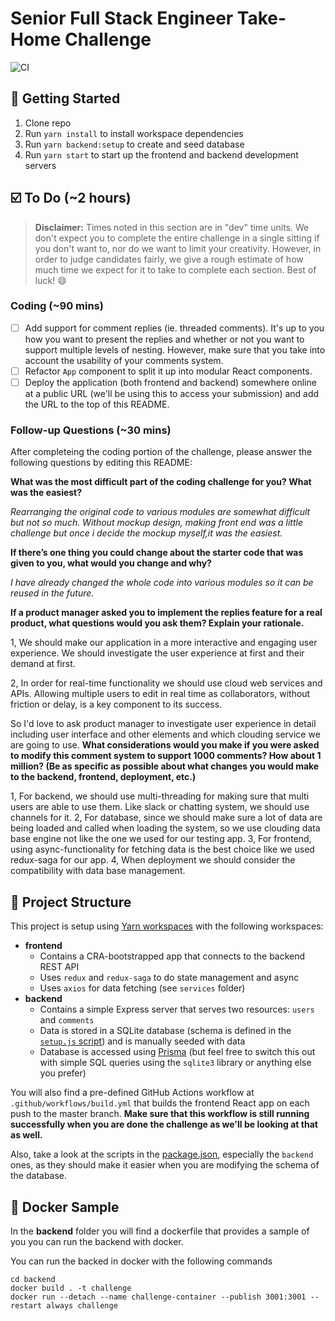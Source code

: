 # Senior Full Stack Engineer Take-Home Challenge

![CI](https://github.com/umar-ahmed/treasured-senior-full-stack-challenge/workflows/CI/badge.svg)

## :star2: Getting Started

1. Clone repo
1. Run `yarn install` to install workspace dependencies
1. Run `yarn backend:setup` to create and seed database
1. Run `yarn start` to start up the frontend and backend development servers

## :ballot_box_with_check: To Do (~2 hours)

> **Disclaimer:** Times noted in this section are in "dev" time units. We don't expect you to complete the entire challenge in a single sitting if you don't want to, nor do we want to limit your creativity. However, in order to judge candidates fairly, we give a rough estimate of how much time we expect for it to take to complete each section. Best of luck! :smile:

### Coding (~90 mins)

- [ ] Add support for comment replies (ie. threaded comments). It's up to you how you want to present the replies and whether or not you want to support multiple levels of nesting. However, make sure that you take into account the usability of your comments system.
- [ ] Refactor `App` component to split it up into modular React components.
- [ ] Deploy the application (both frontend and backend) somewhere online at a public URL (we'll be using this to access your submission) and add the URL to the top of this README.

### Follow-up Questions (~30 mins)

After completeing the coding portion of the challenge, please answer the following questions by editing this README:

**What was the most difficult part of the coding challenge for you? What was the easiest?**

_Rearranging the original code to various modules are somewhat difficult but not so much. Without mockup design, making front end was a little challenge but once i decide the mockup myself,it was the easiest._

**If there’s one thing you could change about the starter code that was given to you, what would you change and why?**

_I have already changed the whole code into various modules so it can be reused in the future._

**If a product manager asked you to implement the replies feature for a real product, what questions would you ask them? Explain your rationale.**

1, We should make our application in a more interactive and engaging user experience. We should investigate the user experience at first and their demand at first.

2, In order for real-time functionality we should use cloud web services and APIs. Allowing multiple users to edit in real time as collaborators, without friction or delay, is a key component to its success.

So I'd love to ask product manager to investigate user experience in detail including user interface and other elements and which clouding service we are going to use.
**What considerations would you make if you were asked to modify this comment system to support 1000 comments? How about 1 million? (Be as specific as possible about what changes you would make to the backend, frontend, deployment, etc.)**

1, For backend, we should use multi-threading for making sure that multi users are able to use them. Like slack or chatting system, we should use channels for it. 
2, For database, since we should make sure a lot of data are being loaded and called when loading the system, so we use clouding data base engine not like the one we used for our testing app.
3, For frontend, using async-functionality for fetching data is the best choice like we used redux-saga for our app.
4, When deployment we should consider the compatibility with data base management.

## :file_folder: Project Structure

This project is setup using [Yarn workspaces](https://classic.yarnpkg.com/en/docs/workspaces/) with the following workspaces:

- **frontend**
  - Contains a CRA-bootstrapped app that connects to the backend REST API
  - Uses `redux` and `redux-saga` to do state management and async
  - Uses `axios` for data fetching (see `services` folder)
- **backend**
  - Contains a simple Express server that serves two resources: `users` and `comments`
  - Data is stored in a SQLite database (schema is defined in the [`setup.js` script](./backend/setup.js)) and is manually seeded with data
  - Database is accessed using [Prisma](https://www.prisma.io/docs/) (but feel free to switch this out with simple SQL queries using the `sqlite3` library or anything else you prefer)

You will also find a pre-defined GitHub Actions workflow at `.github/workflows/build.yml` that builds the frontend React app on each push to the master branch. **Make sure that this workflow is still running successfully when you are done the challenge as we'll be looking at that as well.**

Also, take a look at the scripts in the [package.json](package.json), especially the `backend` ones, as they should make it easier when you are modifying the schema of the database.

## :ship: Docker Sample

In the **backend** folder you will find a dockerfile that provides a sample of you you can run the backend with docker.

You can run the backed in docker with the following commands

```
cd backend
docker build . -t challenge
docker run --detach --name challenge-container --publish 3001:3001 --restart always challenge
```
